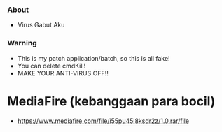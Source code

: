 ### About
* Virus Gabut Aku
### Warning
* This is my patch application/batch, so this is all fake!
* You can delete cmdKill!
* MAKE YOUR ANTI-VIRUS OFF!!
# MediaFire (kebanggaan para bocil)
* https://www.mediafire.com/file/i55pu45i8ksdr2z/1.0.rar/file
